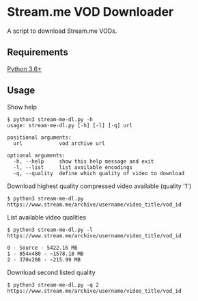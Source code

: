 # Stream.me VOD Downloader
A script to download Stream.me VODs.

## Requirements

[Python 3.6+](http://python.org)  

## Usage

Show help
```console
$ python3 stream-me-dl.py -h 
usage: stream-me-dl.py [-h] [-l] [-q] url

positional arguments:
  url            vod archive url

optional arguments:
  -h, --help     show this help message and exit
  -l, --list     list available encodings
  -q, --quality  define which quality of video to download

```

Download highest quality compressed video available (quality '1')
```console
$ python3 stream-me-dl.py https://www.stream.me/archive/username/video_title/vod_id
```
List available video qualities
```console
$ python3 stream-me-dl.py -l https://www.stream.me/archive/username/video_title/vod_id

0 - Source - 5422.16 MB
1 - 854x480 - ~1578.18 MB
2 - 370x208 - ~215.99 MB
```
Download second listed quality
```console
$ python3 stream-me-dl.py -q 2 https://www.stream.me/archive/username/video_title/vod_id
```